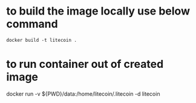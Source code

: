  # to build the image locally use below command 

 ```
 docker build -t litecoin .
 ```

 # to run container out of created image
 
 docker run -v ${PWD}/data:/home/litecoin/.litecoin -d litecoin